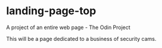 # landing-page-top
A project of an entire web page - The Odin Project

This will be a page dedicated to a business of security cams.


